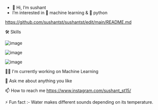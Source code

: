 - 👋 Hi, I’m sushant
- I’m interested in 🎰 machine learning & 🐍 python




https://github.com/sushantst/sushantst/edit/main/README.md


🛠 Skills

![image](https://user-images.githubusercontent.com/106450499/219298423-6728bf59-d902-4bdd-91b4-393142317a37.png)


![image](https://user-images.githubusercontent.com/106450499/219299074-6956e163-c3c6-403e-9bca-cad900e7b51a.png)


![image](https://user-images.githubusercontent.com/106450499/219299195-7fd0cb77-e819-48e3-bedf-ac6ef85c485d.png)

        


👩‍💻 I'm currently working on Machine Learning

💬 Ask me about anything you like

📫 How to reach me https://www.instagram.com/sushant_st15/

⚡️ Fun fact :- Water makes different sounds depending on its temperature.
